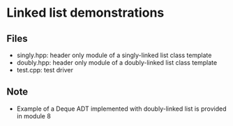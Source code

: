 # Linked list demonstrations

## Files
- singly.hpp: header only module of a singly-linked list class template
- doubly.hpp: header only module of a doubly-linked list class template
- test.cpp: test driver

## Note
- Example of a Deque ADT implemented with doubly-linked list is provided in
  module 8
